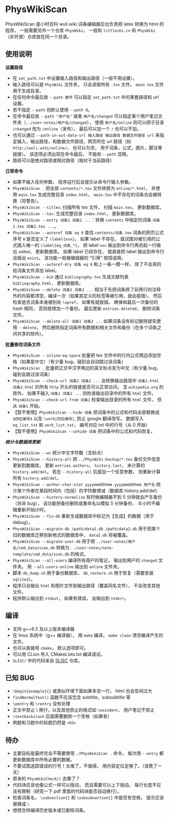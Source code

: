 # PhysWikiScan
PhysWikiScan 是小时百科 wuli.wiki 词条编辑器后台负责把 latex 转换为 html 的程序。 一般需要另外一个仓库 `PhysWiki`， 一般和 `littleshi.cn` 和 `PhysWiki` （非开源）仓库放在同一个目录。

## 使用说明

**设置路径**
* 在 `set_path.txt` 中设置输入路径和输出路径（一般不用设置）。
* 输入路径可以是 `PhysWiki` 文件夹， 只会读取所有 `.tex` 文件。 `main.tex` 文件用于生成目录。
* 在任何命令最后放 `--path 数字` 可以指定 `set_path.txt` 中的某套路径和 url 设置。
* 若不指定 `--path` 则默认使用 `--path 0`。
* 在命令最后放 `--path "用户名"` 或者 `用户名/changed` 可以指定某个用户笔记文件夹（`../user-notes/用户名/changed`）， 使用 `用户名/online` 则可以把子目录 `/changed` 改为 `/online`（发布）。 最后可以加一个 `/` 也可以不加。
* 也可以通过 `--path-in-out-data-url 输入路径 输出路径 数据文件路径 url` 来指定输入，输出路径，和数据文件路径，网页所在 url 路径（如 `http://wuli.wiki/online/`， 也可以为空， 用于词条，公式，图片，脚注等链接）。 该选项必须出现在命令最后， 不能和 `--path` 混用。
* 路径可以是绝对路径或相对路径（相对于当前路径）

**日常命令**
* 如果不输入任何参数， 程序运行后会提示从命令行输入参数。
* `PhysWikiScan .` 把全部 `contents/*.tex` 文件转换为 `online/*.html`， 并使用 `main.tex` 生成完整目录 `index.html`。 `main.tex` 中不存在的词条也会被转换（将警告）。
* `PhysWikiScan --titles`: 扫描所有 tex 文件， 扫描 `main.tex`， 更新数据库。
* `PhysWikiScan --toc`: 生成完整目录 `index.html`， 更新数据库。
* `PhysWikiScan --entry 词条1 词条2 ...`：转换 `contents` 中指定的词条 `词条1.tex 词条2.tex ...`。
* `PhysWikiScan --autoref 词条 eq 8` 查找 `contents/词条.tex` 词条的网页公式序号 `8` 是否定义了 `\label{xxx}`。 如果 label 不存在， 就试图对被引用的公式插入唯一的 `\label{eq_词条_*}`， 把 label `xxx` 输出到命令行再另起一行输出 `added`， 更新数据库。 如果 label 已经存在， 就直接把 label 输出到命令行且输出 `exist`。 该功能一般被编辑器的 “引用” 按钮调用。
* `PhysWikiScan --autoref-dry 词条 eq 8` 和上一条一模一样， 除了不会真的给词条文件添加 label。
* `PhysWikiScan --bib` 通过 `bibliography.tex` 生成文献列表 `bibliography.html`， 更新数据库。
* `PhysWikiScan --delete 词条1 词条2 ...` 相当于先把词条除了前两行的注释外的内容都清空，编译一次（如果其定义的标签等被引用，就会报错）。 然后检查是否词条本身被别处 `\upref`， 如果有就报错。 确保和最后一次备份的 hash 相同， 否则就增加一个备份。 最后更新 `entries.deleted`， 删除词条文件。
* `PhysWikiScan --delete-all 词条1 词条2 ...` 如果词条没有标记删除就先使用 `--delete`， 然后删除指定词条所有数据和相关文件和备份（在多个词条之间共享的除外）。

**批量修改词条文件**
* `PhysWikiScan --inline-eq-space` 批量把 tex 文件中的行内公式两边添加空格（如果是中文）（有少量 bug，碰到会自动跳过该词条）
* `PhysWikiScan ,` 批量把正文中汉字两边的英文标点变为中文（有少量 bug，碰到会跳过该词条）
* `PhysWikiScan --check-url 词条1 词条2 ...` 会转换输出路径中 `词条1.html 词条2.html` 的所有 `http` 开头的链接是否可以正常访问。 含 `wikipedia.org` 的除外。 如果不输入 `词条1 词条2 ...` 则检查输出目录中的所有 `html` 文件。
* `PhysWikiScan --check-url-from 词条1` 检查输出目录的所有 `html` 文件， 但从 `词条1` 开始。
* 【暂不使用】`PhysWikiScan --hide 词条` 把词条中的公式和代码全部替换成 `$四位编号$` 以及 `\verb|四位编号|`, 防止 google 翻译改写。 数据写入 `eq_list.txt` 和 `verb_list.txt`， 编号对应 txt 中的行号（从 0 开始）
* 【暂不使用】`PhysWikiScan --unhide 词条` 把词条中的公式和代码恢复。

***统计与数据库更新***
* `PhysWikiScan --wc` 统计中文字符数（含标点）
* `PhysWikiScan --history-all` 把 `../PhysWiki-backup/*.tex` 备份文件信息更新到数据库。 更新 `entries.authors`， `history.last`， 未计算的 `history.add/del`。 若在 `--history-all` 后面加一个任意参数， 则重新计算所有 `history.add/del`。
* `PhysWikiScan --author-char-stat yyyymmddhhmm yyyymmddhhmm 用户名` 统计某个作者在某段时间内（包括）的字符数增减（数据库 history.add/del）
* `PhysWikiScan --history-normalize` 有时候编辑器不到 5 分钟就会产生备份（并非 bug）， 该功能把备份删除或重命名以模拟 5 分钟备份， 半小时不编辑重新开始计时。
* `PhysWikiScan --fix-db` 重新生成数据库中标记为【生成】的数据（用于 debug）。
* `PhysWikiScan --migrate-db /path/data1.db /path/data2.db` 用于把某个旧的数据库迁移到新格式的数据库中， `data2.db` 将被覆盖。
* `PhysWikiScan --migrate-user-db` 用于把 `../user-notes/用户名/cmd_data/scan.db` 转换为 `../user-notes/note-template/cmd_data/scan.db` 的格式。
* `PhysWikiScan --all-users` 编译所有用户的笔记， 输出到用户的 `changed` 文件夹。 用 `--all-users-online` 输出到 `online` 文件夹。
* 脚本 `db_dump.sh` 用于备份数据库， `db_restore.sh` 用于恢复（需要安装 `sqlite3`）。
* 程序只会输出 `html` 和图片文件到输出路径（覆盖同名文件）， 不会改变其他文件。
* 程序默认输出到 `stdout`， 如果有错误， 会输出到 `stderr`。

## 编译
* 支持 g++8.3 及以上版本编译器
* 在 linux 系统中（g++ 编译器）， 用 `make` 编译， `make clean` 清空编译产生的文件。
* 也可以直接用 `cmake`， 默认选项即可。
* 可以用 CLion 导入 CMakeLists.txt 编译调试。
* `SLISC/` 中的代码来自 [SLISC](https://github.com/MacroUniverse/SLISC) 仓库。

## 已知 BUG
* `\begin{example}{}` 或类似环境下面如果多空一行， html 也会空间过大
* `findNormalText()` 函数不应该包含 subtitle，subsubtitle 等
* `\eentry` 和 `\rentry` 没有处理
* 正文中禁止 \\ 换行，以及其他禁止的格式如 `\noindent`， 用户笔记不禁止
* `\textbackslash` 后面需要删除一个空格（如果有）
* 例题和习题中的标题仍然是 `<h5>`

## 待办
* 主要目标是最终完全不需要使用 `./PhysWikiScan .` 命令， 每次用 `--entry` 都更新数据库中所有必要的数据。
* 不要试图追踪错误的行号！太难了，不值得。 用内容定位足够了。（浪费了一天）
* 原来的 `PhysWikiCheck()` 去哪了？
* 代码块应该也像公式一样可以拖动， 而且需要可以上下拖动。 每行长度不应该有限制（研究一下 pdf 里面的代码块能否自动换行）。
* 检查词条名， `\subsection{}` 和 `\subsubsection{}` 中是否有空格， 提示应该替换成 `\ `
* 想想怎样编译历史版本或已删除词条。
